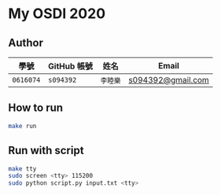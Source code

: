 # My OSDI 2020

## Author

| 學號 | GitHub 帳號 | 姓名 | Email |
| --- | ----------- | --- | --- |
|`0616074`| `s094392` | `李睦樂` | s094392@gmail.com |

## How to run
```bash
make run
```

## Run with script
```bash
make tty
sudo screen <tty> 115200
sudo python script.py input.txt <tty>
```

